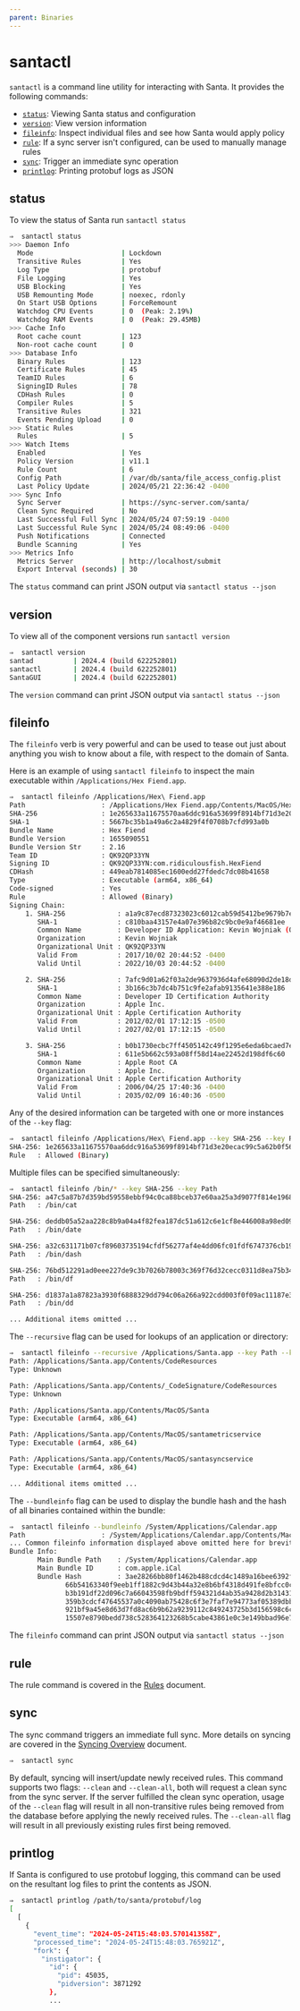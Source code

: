 ```yaml
---
parent: Binaries
---
```


# santactl

`santactl` is a command line utility for interacting with Santa. It provides the
following commands:

*   [`status`](#status): Viewing Santa status and configuration
*   [`version`](#version): View version information
*   [`fileinfo`](#fileinfo): Inspect individual files and see how Santa would
    apply policy
*   [`rule`](#rule): If a sync server isn't configured, can be used to manually
    manage rules
*   [`sync`](#sync): Trigger an immediate sync operation
*   [`printlog`](#printlog): Printing protobuf logs as JSON

## status

To view the status of Santa run `santactl status`

```sh
⇒  santactl status
>>> Daemon Info
  Mode                      | Lockdown
  Transitive Rules          | Yes
  Log Type                  | protobuf
  File Logging              | Yes
  USB Blocking              | Yes
  USB Remounting Mode       | noexec, rdonly
  On Start USB Options      | ForceRemount
  Watchdog CPU Events       | 0  (Peak: 2.19%)
  Watchdog RAM Events       | 0  (Peak: 29.45MB)
>>> Cache Info
  Root cache count          | 123
  Non-root cache count      | 0
>>> Database Info
  Binary Rules              | 123
  Certificate Rules         | 45
  TeamID Rules              | 6
  SigningID Rules           | 78
  CDHash Rules              | 0
  Compiler Rules            | 5
  Transitive Rules          | 321
  Events Pending Upload     | 0
>>> Static Rules
  Rules                     | 5
>>> Watch Items
  Enabled                   | Yes
  Policy Version            | v11.1
  Rule Count                | 6
  Config Path               | /var/db/santa/file_access_config.plist
  Last Policy Update        | 2024/05/21 22:36:42 -0400
>>> Sync Info
  Sync Server               | https://sync-server.com/santa/
  Clean Sync Required       | No
  Last Successful Full Sync | 2024/05/24 07:59:19 -0400
  Last Successful Rule Sync | 2024/05/24 08:49:06 -0400
  Push Notifications        | Connected
  Bundle Scanning           | Yes
>>> Metrics Info
  Metrics Server            | http://localhost/submit
  Export Interval (seconds) | 30
```

The `status` command can print JSON output via `santactl status --json`

## version

To view all of the component versions run `santactl version`

```sh
⇒  santactl version
santad          | 2024.4 (build 622252801)
santactl        | 2024.4 (build 622252801)
SantaGUI        | 2024.4 (build 622252801)
```

The `version` command can print JSON output via `santactl status --json`

## fileinfo

The `fileinfo` verb is very powerful and can be used to tease out just about
anything you wish to know about a file, with respect to the domain of Santa.

Here is an example of using `santactl fileinfo` to inspect the main executable
within `/Applications/Hex Fiend.app`.

```sh
⇒  santactl fileinfo /Applications/Hex\ Fiend.app
Path                   : /Applications/Hex Fiend.app/Contents/MacOS/Hex Fiend
SHA-256                : 1e265633a11675570aa6ddc916a53699f8914bf71d3e20ecac99c5a62b0f5652
SHA-1                  : 5667bc35b1a49a6c2a4829f4f0708b7cfd993a0b
Bundle Name            : Hex Fiend
Bundle Version         : 1655090551
Bundle Version Str     : 2.16
Team ID                : QK92QP33YN
Signing ID             : QK92QP33YN:com.ridiculousfish.HexFiend
CDHash                 : 449eab7814085ec1600edd27fdedc7dc08b41658
Type                   : Executable (arm64, x86_64)
Code-signed            : Yes
Rule                   : Allowed (Binary)
Signing Chain:
    1. SHA-256             : a1a9c87ecd87323023c6012cab59d5412be9679b7e405ad53b185c4a66da3688
       SHA-1               : c810baa43157e4a07e396b82c9bc0e9af46681ee
       Common Name         : Developer ID Application: Kevin Wojniak (QK92QP33YN)
       Organization        : Kevin Wojniak
       Organizational Unit : QK92QP33YN
       Valid From          : 2017/10/02 20:44:52 -0400
       Valid Until         : 2022/10/03 20:44:52 -0400

    2. SHA-256             : 7afc9d01a62f03a2de9637936d4afe68090d2de18d03f29c88cfb0b1ba63587f
       SHA-1               : 3b166c3b7dc4b751c9fe2afab9135641e388e186
       Common Name         : Developer ID Certification Authority
       Organization        : Apple Inc.
       Organizational Unit : Apple Certification Authority
       Valid From          : 2012/02/01 17:12:15 -0500
       Valid Until         : 2027/02/01 17:12:15 -0500

    3. SHA-256             : b0b1730ecbc7ff4505142c49f1295e6eda6bcaed7e2c68c5be91b5a11001f024
       SHA-1               : 611e5b662c593a08ff58d14ae22452d198df6c60
       Common Name         : Apple Root CA
       Organization        : Apple Inc.
       Organizational Unit : Apple Certification Authority
       Valid From          : 2006/04/25 17:40:36 -0400
       Valid Until         : 2035/02/09 16:40:36 -0500
```

Any of the desired information can be targeted with one or more instances of the
`--key` flag:

```sh
⇒  santactl fileinfo /Applications/Hex\ Fiend.app --key SHA-256 --key Rule
SHA-256: 1e265633a11675570aa6ddc916a53699f8914bf71d3e20ecac99c5a62b0f5652
Rule   : Allowed (Binary)
```

Multiple files can be specified simultaneously:

```sh
⇒  santactl fileinfo /bin/* --key SHA-256 --key Path
SHA-256: a47c5a87b7d359bd59558ebbf94c0ca88bceb37e60aa25a3d9077f814e1968c5
Path   : /bin/cat

SHA-256: deddb05a52aa228c8b9a04a4f82fea187dc51a612c6e1cf8e446008a98ed09f1
Path   : /bin/date

SHA-256: a32c631171b07cf89603735194cfdf56277af4e4dd06fc01fdf6747376cb1946
Path   : /bin/dash

SHA-256: 76bd512291ad0eee227de9c3b7026b78003c369f76d32cecc0311d8ea75b341e
Path   : /bin/df

SHA-256: d1837a1a87823a3930f6888329dd794c06a266a922cdd003f0f09ac11187e3a3
Path   : /bin/dd

... Additional items omitted ...
```

The `--recursive` flag can be used for lookups of an application or directory:

```sh
⇒  santactl fileinfo --recursive /Applications/Santa.app --key Path --key Type
Path: /Applications/Santa.app/Contents/CodeResources
Type: Unknown

Path: /Applications/Santa.app/Contents/_CodeSignature/CodeResources
Type: Unknown

Path: /Applications/Santa.app/Contents/MacOS/Santa
Type: Executable (arm64, x86_64)

Path: /Applications/Santa.app/Contents/MacOS/santametricservice
Type: Executable (arm64, x86_64)

Path: /Applications/Santa.app/Contents/MacOS/santasyncservice
Type: Executable (arm64, x86_64)

... Additional items omitted ...
```

The `--bundleinfo` flag can be used to display the bundle hash and the hash of
all binaries contained within the bundle:

```sh
⇒  santactl fileinfo --bundleinfo /System/Applications/Calendar.app
Path                   : /System/Applications/Calendar.app/Contents/MacOS/Calendar
... Common fileinfo information displayed above omitted here for brevity ...
Bundle Info:
       Main Bundle Path    : /System/Applications/Calendar.app
       Main Bundle ID      : com.apple.iCal
       Bundle Hash         : 3ae28266bb80f1462b488cdcd4c1489a16bee6392fa5bcb6ed90736e06ff5520
              66b54163340f9eeb1ff1882c9d43b44a32e8b6bf4318d491fe8bfcc0c247e922  /System/Applications/Calendar.app/Contents/PlugIns/FaceTimeExtension.appex/Contents/MacOS/FaceTimeExtension
              b3b191df22d096c7a66043598fb9bdff594321d4ab35a9428d2b3143154c9046  /System/Applications/Calendar.app/Contents/PlugIns/CalendarNotificationContentExtension_OSX.appex/Contents/MacOS/CalendarNotificationContentExtension_OSX
              359b3cdcf47645537a0c4090ab75428c6f3e7faf7e94773af05389dbba183e77  /System/Applications/Calendar.app/Contents/PlugIns/CalendarWidgetExtension.appex/Contents/MacOS/CalendarWidgetExtension
              921bf9a45e8d63d7fd8ac6b9b62a9239112c849243725b3d156598c6ccce8fe8  /System/Applications/Calendar.app/Contents/Extensions/CalendarFocusConfigurationExtension.appex/Contents/MacOS/CalendarFocusConfigurationExtension
              15507e8790bedd738c528364123268b5cabe43861e0c3e149bbad96e712c5c4a  /System/Applications/Calendar.app/Contents/MacOS/Calendar
```

The `fileinfo` command can print JSON output via `santactl status --json`

## rule

The rule command is covered in the [Rules](../concepts/rules.md) document.

## sync

The sync command triggers an immediate full sync. More details on syncing are
covered in the [Syncing Overview](../introduction/syncing-overview.md) document.

```sh
⇒  santactl sync
```

By default, syncing will insert/update newly received rules. This command
supports two flags: `--clean` and `--clean-all`, both will request a clean sync
from the sync server. If the server fulfilled the clean sync operation, usage of
the `--clean` flag will result in all non-transitive rules being removed from
the database before applying the newly received rules. The `--clean-all` flag
will result in all previously existing rules first being removed.

## printlog

If Santa is configured to use protobuf logging, this command can be used on the
resultant log files to print the contents as JSON.

```sh
⇒  santactl printlog /path/to/santa/protobuf/log
[
  [
    {
      "event_time": "2024-05-24T15:48:03.570141358Z",
      "processed_time": "2024-05-24T15:48:03.765921Z",
      "fork": {
        "instigator": {
          "id": {
            "pid": 45035,
            "pidversion": 3871292
          },
          ...
```
